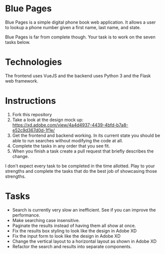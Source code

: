 # Blue Pages

Blue Pages is a simple digital phone book web application. It allows a user to lookup a phone number given a first name, last name, and state. 

Blue Pages is far from complete though. Your task is to work on the seven tasks below. 

# Technologies

The frontend uses VueJS and the backend uses Python 3 and the Flask web framework.

# Instructions

1. Fork this repository
2. Take a look at the design mock up: https://xd.adobe.com/view/4a4d4937-4439-4bfd-b7a8-e52c9d367d0d-1f1e/
2. Get the frontend and backend working. In its current state you should be able to run searches without modifying the code at all.
3. Complete the tasks in any order that you see fit.
4. When you finish a task create a pull request that briefly describes the change.

I don't expect every task to be completed in the time allotted. Play to your strengths and complete the tasks that do the best job of showcasing those strengths.  

# Tasks

- Search is currently very slow an inefficient. See if you can improve the performance.
- Make searching case insensitive.
- Paginate the results instead of having them all show at once. 
- Fix the results box styling to look like the design in Adobe XD
- Fix the input form to look like the design in Adobe XD
- Change the vertical layout to a horizontal layout as shown in Adobe XD
- Refactor the search and results into separate components.
